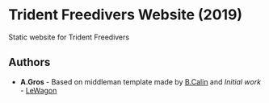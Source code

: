 # Trident Freedivers Website (2019)
Static website for Trident Freedivers

## Authors
* **A.Gros** - Based on middleman template made by [B.Calin](https://github.com/benoitcalin/middleman-bootstrap4-template)  and *Initial work* - [LeWagon](https://github.com/lewagon/middleman-template)
